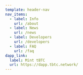 ```yaml
---
template: header-nav
nav_items:
  - label: Info
    url: /about
  - label: News
    url: /news
  - label: Developers
    url: /developers
  - label: FAQ
    url: /faq
dapp_link:
  label: Mint tBTC
  url: https://dapp.tbtc.network/
---
```

